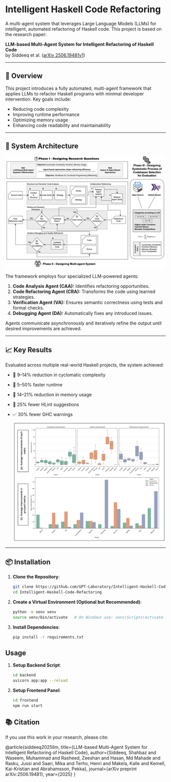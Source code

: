 # Intelligent Haskell Code Refactoring

A multi-agent system that leverages Large Language Models (LLMs) for intelligent, automated refactoring of Haskell code. This project is based on the research paper:

**LLM-based Multi-Agent System for Intelligent Refactoring of Haskell Code**  
by Siddeeq et al. ([arXiv 2506.19481v1](https://arxiv.org/abs/2506.19481))

---

## 🚀 Overview

This project introduces a fully automated, multi-agent framework that applies LLMs to refactor Haskell programs with minimal developer intervention. Key goals include:

- Reducing code complexity
- Improving runtime performance
- Optimizing memory usage
- Enhancing code readability and maintainability

---

## 🧠 System Architecture

![screenshot](https://github.com/GPT-Laboratory/Intelligent-Haskell-Code-Refactoring/blob/main/Expertimental%20Design.png)

The framework employs four specialized LLM-powered agents:

1. **Code Analysis Agent (CAA):** Identifies refactoring opportunities.
2. **Code Refactoring Agent (CRA):** Transforms the code using learned strategies.
3. **Verification Agent (VA):** Ensures semantic correctness using tests and formal checks.
4. **Debugging Agent (DA):** Automatically fixes any introduced issues.

Agents communicate asynchronously and iteratively refine the output until desired improvements are achieved.

---

## 📈 Key Results

Evaluated across multiple real-world Haskell projects, the system achieved:

- 🔻 9–14% reduction in cyclomatic complexity
- 🚀 5–50% faster runtime
- 💾 14–21% reduction in memory usage
- 🧼 25% fewer HLint suggestions
- ✅ 30% fewer GHC warnings

  
  ![screenshot](https://github.com/GPT-Laboratory/Intelligent-Haskell-Code-Refactoring/blob/main/backend/project_result/results.png)

---

## 📦 Installation

1. **Clone the Repository**:
   ```sh
   git clone https://github.com/GPT-Laboratory/Intelligent-Haskell-Code-Refactoring.git
   cd Intelligent-Haskell-Code-Refactoring
   ```
2. **Create a Virtual Environment (Optional but Recommended)**:
   ```sh
   python -m venv venv
   source venv/bin/activate   # On Windows use: venv\Scripts\activate
   ```
3. **Install Dependencies**:
   ```sh
   pip install -r requirements.txt
   ```

## Usage
1. **Setup Backend Script**:
   ```sh
   cd backend
   uvicorn app:app --reload
   ```
2. **Setup Frontend Panel**:
   ```sh
   cd frontend
   npm run start
   ```



## 📚 Citation
If you use this work in your research, please cite:

@article{siddeeq2025llm,
  title={LLM-based Multi-Agent System for Intelligent Refactoring of Haskell Code},
  author={Siddeeq, Shahbaz and Waseem, Muhammad and Rasheed, Zeeshan and Hasan, Md Mahade and Rasku, Jussi and Saari, Mika and Terho, Henri and Makela, Kalle and Kemell, Kai-Kristian and Abrahamsson, Pekka},
  journal={arXiv preprint arXiv:2506.19481},
  year={2025}
}
